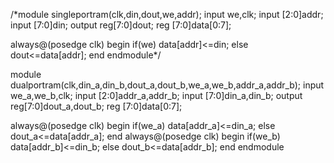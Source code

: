 /*module singleportram(clk,din,dout,we,addr);
  input we,clk;
  input [2:0]addr;
  input [7:0]din;
  output reg[7:0]dout;
  reg [7:0]data[0:7];
  
  always@(posedge clk) begin
    if(we)
      data[addr]<=din;
    else
      dout<=data[addr];
  end
endmodule*/

module dualportram(clk,din_a,din_b,dout_a,dout_b,we_a,we_b,addr_a,addr_b);
  input we_a,we_b,clk;
  input [2:0]addr_a,addr_b;
  input [7:0]din_a,din_b;
  output reg[7:0]dout_a,dout_b;
  reg [7:0]data[0:7];
  
  always@(posedge clk) begin
    if(we_a)
      data[addr_a]<=din_a;
    else
      dout_a<=data[addr_a];
  end
  always@(posedge clk) begin
    if(we_b)
      data[addr_b]<=din_b;
    else
      dout_b<=data[addr_b];
  end
endmodule
